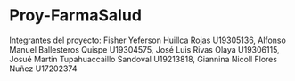 # Proy-FarmaSalud
Integrantes del proyecto:
Fisher Yeferson Huillca Rojas U19305136,
Alfonso Manuel Ballesteros Quispe U19304575, 
José Luis Rivas Olaya U19306115, 
Josué Martin Tupahuaccaillo Sandoval U19213818, 
Giannina Nicoll Flores Nuñez U17202374
